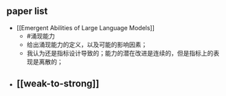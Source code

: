 ## paper list

- [[Emergent Abilities of Large Language Models]]
	- #涌现能力 
	- 给出涌现能力的定义，以及可能的影响因素；
	- 我认为还是指标设计导致的；能力的潜在改进是连续的，但是指标上的表现是离散的；
- [[weak-to-strong]]
	- 